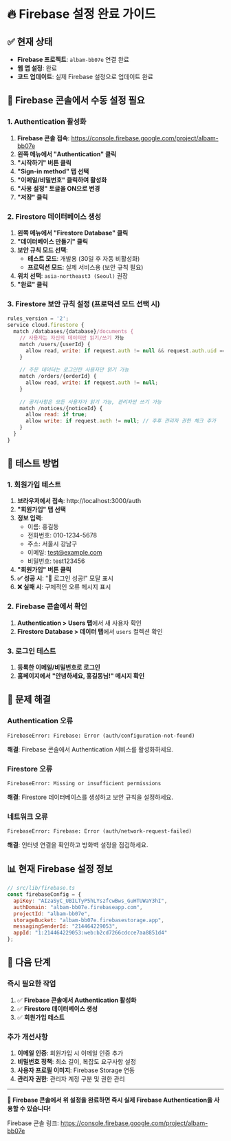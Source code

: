 # 🔥 Firebase 설정 완료 가이드

## ✅ 현재 상태
- **Firebase 프로젝트**: `albam-bb07e` 연결 완료
- **웹 앱 설정**: 완료
- **코드 업데이트**: 실제 Firebase 설정으로 업데이트 완료

## 🚨 **Firebase 콘솔에서 수동 설정 필요**

### 1. Authentication 활성화
1. **Firebase 콘솔 접속**: https://console.firebase.google.com/project/albam-bb07e
2. **왼쪽 메뉴에서 "Authentication" 클릭**
3. **"시작하기" 버튼 클릭**
4. **"Sign-in method" 탭 선택**
5. **"이메일/비밀번호" 클릭하여 활성화**
6. **"사용 설정" 토글을 ON으로 변경**
7. **"저장" 클릭**

### 2. Firestore 데이터베이스 생성
1. **왼쪽 메뉴에서 "Firestore Database" 클릭**
2. **"데이터베이스 만들기" 클릭**
3. **보안 규칙 모드 선택**:
   - **테스트 모드**: 개발용 (30일 후 자동 비활성화)
   - **프로덕션 모드**: 실제 서비스용 (보안 규칙 필요)
4. **위치 선택**: `asia-northeast3 (Seoul)` 권장
5. **"완료" 클릭**

### 3. Firestore 보안 규칙 설정 (프로덕션 모드 선택 시)
```javascript
rules_version = '2';
service cloud.firestore {
  match /databases/{database}/documents {
    // 사용자는 자신의 데이터만 읽기/쓰기 가능
    match /users/{userId} {
      allow read, write: if request.auth != null && request.auth.uid == userId;
    }
    
    // 주문 데이터는 로그인한 사용자만 읽기 가능
    match /orders/{orderId} {
      allow read, write: if request.auth != null;
    }
    
    // 공지사항은 모든 사용자가 읽기 가능, 관리자만 쓰기 가능
    match /notices/{noticeId} {
      allow read: if true;
      allow write: if request.auth != null; // 추후 관리자 권한 체크 추가
    }
  }
}
```

## 🧪 **테스트 방법**

### 1. 회원가입 테스트
1. **브라우저에서 접속**: http://localhost:3000/auth
2. **"회원가입" 탭 선택**
3. **정보 입력**:
   - 이름: 홍길동
   - 전화번호: 010-1234-5678
   - 주소: 서울시 강남구
   - 이메일: test@example.com
   - 비밀번호: test123456
4. **"회원가입" 버튼 클릭**
5. **✅ 성공 시**: "🎉 로그인 성공!" 모달 표시
6. **❌ 실패 시**: 구체적인 오류 메시지 표시

### 2. Firebase 콘솔에서 확인
1. **Authentication > Users 탭**에서 새 사용자 확인
2. **Firestore Database > 데이터 탭**에서 `users` 컬렉션 확인

### 3. 로그인 테스트
1. **등록한 이메일/비밀번호로 로그인**
2. **홈페이지에서 "안녕하세요, 홍길동님!" 메시지 확인**

## 🔧 **문제 해결**

### Authentication 오류
```
FirebaseError: Firebase: Error (auth/configuration-not-found)
```
**해결**: Firebase 콘솔에서 Authentication 서비스를 활성화하세요.

### Firestore 오류
```
FirebaseError: Missing or insufficient permissions
```
**해결**: Firestore 데이터베이스를 생성하고 보안 규칙을 설정하세요.

### 네트워크 오류
```
FirebaseError: Firebase: Error (auth/network-request-failed)
```
**해결**: 인터넷 연결을 확인하고 방화벽 설정을 점검하세요.

## 📊 **현재 Firebase 설정 정보**

```javascript
// src/lib/firebase.ts
const firebaseConfig = {
  apiKey: "AIzaSyC_UBILTyP5hLYszfcwBws_GuHTUWaY3hI",
  authDomain: "albam-bb07e.firebaseapp.com",
  projectId: "albam-bb07e",
  storageBucket: "albam-bb07e.firebasestorage.app",
  messagingSenderId: "214464229053",
  appId: "1:214464229053:web:b2cd7266cdcce7aa8851d4"
};
```

## 🎯 **다음 단계**

### 즉시 필요한 작업
1. ✅ **Firebase 콘솔에서 Authentication 활성화**
2. ✅ **Firestore 데이터베이스 생성**
3. ✅ **회원가입 테스트**

### 추가 개선사항
1. **이메일 인증**: 회원가입 시 이메일 인증 추가
2. **비밀번호 정책**: 최소 길이, 복잡도 요구사항 설정
3. **사용자 프로필 이미지**: Firebase Storage 연동
4. **관리자 권한**: 관리자 계정 구분 및 권한 관리

---

**🚀 Firebase 콘솔에서 위 설정을 완료하면 즉시 실제 Firebase Authentication을 사용할 수 있습니다!**

Firebase 콘솔 링크: https://console.firebase.google.com/project/albam-bb07e
